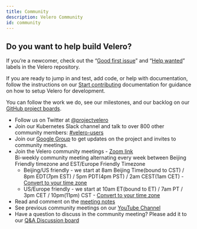 ```yaml
---
title: Community
description: Velero Community
id: community
---
```

## Do you want to help build Velero?

If you’re a newcomer, check out the “[Good first issue](https://github.com/vmware-tanzu/velero/issues?q=is%3Aopen+is%3Aissue+label%3A%22Good+first+issue%22)” and “[Help wanted](https://github.com/vmware-tanzu/velero/issues?utf8=%E2%9C%93&q=is%3Aopen+is%3Aissue+label%3A%22Help+wanted%22+)” labels in the Velero repository.

If you are ready to jump in and test, add code, or help with documentation, follow the instructions on our [Start contributing](https://velero.io/docs/main/start-contributing/) documentation for guidance on how to setup Velero for development.

You can follow the work we do, see our milestones, and our backlog on our [GitHub project boards](https://github.com/vmware-tanzu/velero/projects).

* Follow us on Twitter at [@projectvelero](https://twitter.com/projectvelero)
* Join our Kubernetes Slack channel and talk to over 800 other community members: [#velero-users](https://kubernetes.slack.com/messages/velero-users)
* Join our [Google Group](https://groups.google.com/forum/#!forum/projectvelero) to get updates on the project and invites to community meetings.
* Join the Velero community meetings  - [Zoom link](https://broadcom.zoom.us/j/94416678753?pwd=YkptN1k4M2lrUTdGbitNTmorODcvUT09)  
Bi-weekly  community meeting alternating every week between Beijing Friendly timezone and EST/Europe Friendly Timezone  
  * Beijing/US friendly - we start at 8am Beijing Time(bound to CST) / 8pm EDT(7pm EST) / 5pm PDT(4pm PST) / 2am CEST(1am CET) - [Convert to your time zone](https://dateful.com/convert/beijing-china?t=8am)  
  * US/Europe friendly - we start at 10am ET(bound to ET) / 7am PT / 3pm CET / 10pm(11pm) CST - [Convert to your time zone](https://dateful.com/convert/est-edt-eastern-time?t=10)  
* Read and comment on the [meeting notes](https://hackmd.io/bxrvgewUQ5ORH10BKUFpxw)
* See previous community meetings on our [YouTube Channel](https://www.youtube.com/playlist?list=PL7bmigfV0EqQRysvqvqOtRNk4L5S7uqwM)
* Have a question to discuss in the community meeting? Please add it to our [Q&A Discussion board](https://github.com/vmware-tanzu/velero/discussions/categories/community-support-q-a)
